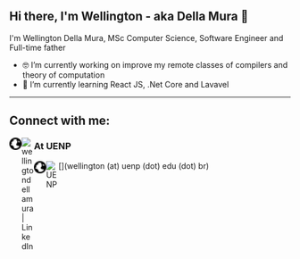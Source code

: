 ## Hi there, I'm Wellington - aka Della Mura 👋


I'm Wellington Della Mura, MSc Computer Science, Software Engineer and Full-time father

- 🤓 I’m currently working on improve my remote classes of compilers and theory of computation
- 🌱 I’m currently learning React JS, .Net Core and Lavavel

---

## Connect with me:
[<img align="left" alt="della-mura.com.br" width="22px" src="https://raw.githubusercontent.com/iconic/open-iconic/master/svg/globe.svg" />](http://www.della-mura.com.br)
[<img align="left" alt="wellingtondellamura | LinkedIn" width="22px" src="https://cdn.jsdelivr.net/npm/simple-icons@v3/icons/linkedin.svg" />](http://linkedin.com/wellingtondellamura)

### At UENP
[<img align="left" alt="UENP" width="22px" src="https://raw.githubusercontent.com/iconic/open-iconic/master/svg/globe.svg" />](http://cct.uenp.edu.br/wellington)
[<img align="left" alt="UENP" width="22px" src="https://raw.githubusercontent.com/iconic/open-iconic/master/svg/mail.svg" />](wellington (at) uenp (dot) edu (dot) br)

